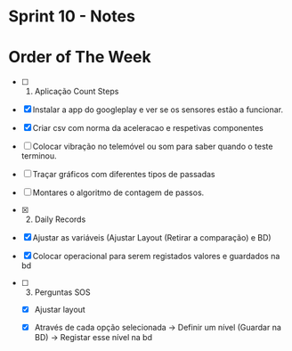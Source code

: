 # Sprint 10 - Notes 

# Order of The Week

- [ ]  1. Aplicação Count Steps 
  - [x]  Instalar a app do googleplay e ver se os sensores estão a funcionar.
  - [x]  Criar csv com norma da aceleracao e respetivas componentes
  - [ ]  Colocar vibração no telemóvel ou som para saber quando o teste terminou.
  - [ ]  Traçar gráficos com diferentes tipos de passadas
  - [ ]  Montares o algoritmo de contagem de passos.

- [x]  2. Daily Records
  - [x] Ajustar as variáveis (Ajustar Layout (Retirar a comparação) e BD) 
  - [x] Colocar operacional para serem registados valores e guardados na bd 
  
- [ ] 3. Perguntas SOS
  - [x] Ajustar layout 
  - [x] Através de cada opção selecionada -> Definir um nível (Guardar na BD) -> Registar esse nível na bd


